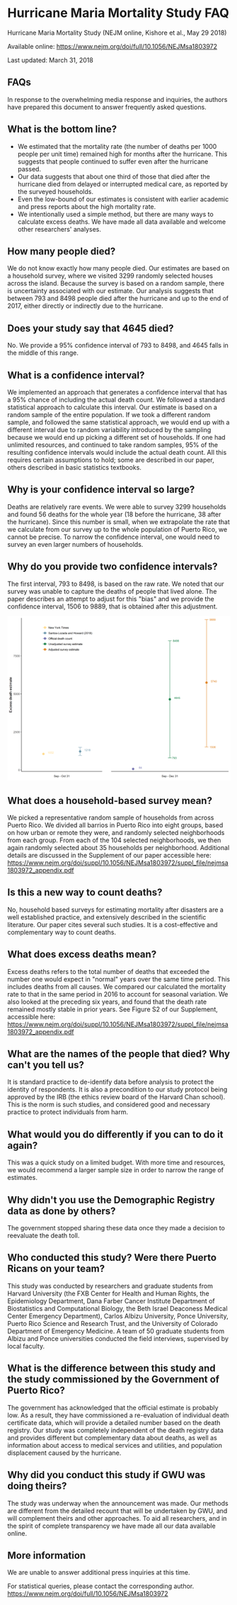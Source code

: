 Hurricane Maria Mortality Study FAQ
================

Hurricane Maria Mortality Study (NEJM online, Kishore et al., May 29 2018)

Available online: <https://www.nejm.org/doi/full/10.1056/NEJMsa1803972>

Last updated: March 31, 2018

FAQs
----

In response to the overwhelming media response and inquiries, the authors have prepared this document to answer frequently asked questions.

What is the bottom line?
------------------------

-   We estimated that the mortality rate (the number of deaths per 1000 people per unit time) remained high for months after the hurricane. This suggests that people continued to suffer even after the hurricane passed.
-   Our data suggests that about one third of those that died after the hurricane died from delayed or interrupted medical care, as reported by the surveyed households.
-   Even the low-bound of our estimates is consistent with earlier academic and press reports about the high mortality rate.
-   We intentionally used a simple method, but there are many ways to calculate excess deaths. We have made all data available and welcome other researchers' analyses.

How many people died?
---------------------

We do not know exactly how many people died. Our estimates are based on a household survey, where we visited 3299 randomly selected houses across the island. Because the survey is based on a random sample, there is uncertainty associated with our estimate. Our analysis suggests that between 793 and 8498 people died after the hurricane and up to the end of 2017, either directly or indirectly due to the hurricane.

Does your study say that 4645 died?
-----------------------------------

No. We provide a 95% confidence interval of 793 to 8498, and 4645 falls in the middle of this range.

What is a confidence interval?
------------------------------

We implemented an approach that generates a confidence interval that has a 95% chance of including the actual death count. We followed a standard statistical approach to calculate this interval. Our estimate is based on a random sample of the entire population. If we took a different random sample, and followed the same statistical approach, we would end up with a different interval due to random variability introduced by the sampling because we would end up picking a different set of households. If one had unlimited resources, and continued to take random samples, 95% of the resulting confidence intervals would include the actual death count. All this requires certain assumptions to hold; some are described in our paper, others described in basic statistics textbooks.

Why is your confidence interval so large?
-----------------------------------------

Deaths are relatively rare events. We were able to survey 3299 households and found 56 deaths for the whole year (18 before the hurricane, 38 after the hurricane). Since this number is small, when we extrapolate the rate that we calculate from our survey up to the whole population of Puerto Rico, we cannot be precise. To narrow the confidence interval, one would need to survey an even larger numbers of households.

Why do you provide two confidence intervals?
--------------------------------------------

The first interval, 793 to 8498, is based on the raw rate. We noted that our survey was unable to capture the deaths of people that lived alone. The paper describes an attempt to adjust for this "bias" and we provide the confidence interval, 1506 to 9889, that is obtained after this adjustment.

![Figure 4a from the manuscript with labels added for the confidence intervals](../misc/faq_fig.png)

What does a household-based survey mean?
----------------------------------------

We picked a representative random sample of households from across Puerto Rico. We divided all barrios in Puerto Rico into eight groups, based on how urban or remote they were, and randomly selected neighborhoods from each group. From each of the 104 selected neighborhoods, we then again randomly selected about 35 households per neighborhood. Additional details are discussed in the Supplement of our paper accessible here: <https://www.nejm.org/doi/suppl/10.1056/NEJMsa1803972/suppl_file/nejmsa1803972_appendix.pdf>

Is this a new way to count deaths?
----------------------------------

No, household based surveys for estimating mortality after disasters are a well established practice, and extensively described in the scientific literature. Our paper cites several such studies. It is a cost-effective and complementary way to count deaths.

What does excess deaths mean?
-----------------------------

Excess deaths refers to the total number of deaths that exceeded the number one would expect in "normal" years over the same time period. This includes deaths from all causes. We compared our calculated the mortality rate to that in the same period in 2016 to account for seasonal variation. We also looked at the preceding six years, and found that the death rate remained mostly stable in prior years. See Figure S2 of our Supplement, accessible here: <https://www.nejm.org/doi/suppl/10.1056/NEJMsa1803972/suppl_file/nejmsa1803972_appendix.pdf>

What are the names of the people that died? Why can't you tell us?
------------------------------------------------------------------

It is standard practice to de-identify data before analysis to protect the identity of respondents. It is also a precondition to our study protocol being approved by the IRB (the ethics review board of the Harvard Chan school). This is the norm is such studies, and considered good and necessary practice to protect individuals from harm.

What would you do differently if you can to do it again?
--------------------------------------------------------

This was a quick study on a limited budget. With more time and resources, we would recommend a larger sample size in order to narrow the range of estimates.

Why didn't you use the Demographic Registry data as done by others?
-------------------------------------------------------------------

The government stopped sharing these data once they made a decision to reevaluate the death toll.

Who conducted this study? Were there Puerto Ricans on your team?
----------------------------------------------------------------

This study was conducted by researchers and graduate students from Harvard University (the FXB Center for Health and Human Rights, the Epidemiology Department, Dana Farber Cancer Institute Department of Biostatistics and Computational Biology, the Beth Israel Deaconess Medical Center Emergency Department), Carlos Albizu University, Ponce University, Puerto Rico Science and Research Trust, and the University of Colorado Department of Emergency Medicine. A team of 50 graduate students from Albizu and Ponce universities conducted the field interviews, supervised by local faculty.

What is the difference between this study and the study commissioned by the Government of Puerto Rico?
------------------------------------------------------------------------------------------------------

The government has acknowledged that the official estimate is probably low. As a result, they have commissioned a re-evaluation of individual death certificate data, which will provide a detailed number based on the death registry. Our study was completely independent of the death registry data and provides different but complementary data about deaths, as well as information about access to medical services and utilities, and population displacement caused by the hurricane.

Why did you conduct this study if GWU was doing theirs?
-------------------------------------------------------

The study was underway when the announcement was made. Our methods are different from the detailed recount that will be undertaken by GWU, and will complement theirs and other approaches. To aid all researchers, and in the spirit of complete transparency we have made all our data available online.

More information
----------------

We are unable to answer additional press inquiries at this time.

For statistical queries, please contact the corresponding author. <https://www.nejm.org/doi/full/10.1056/NEJMsa1803972>
